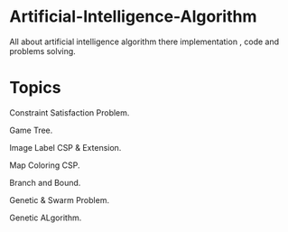 # Artificial-Intelligence-Algorithm
All about artificial intelligence algorithm there implementation , code and problems solving.

# Topics

Constraint Satisfaction Problem.

Game Tree.

Image Label CSP & Extension.

Map Coloring CSP.

Branch and Bound.

Genetic & Swarm Problem.

Genetic ALgorithm.
